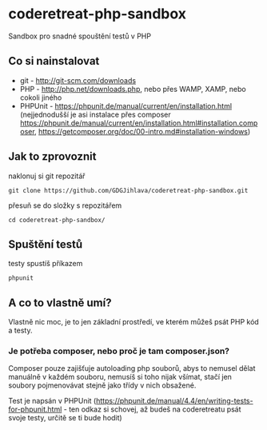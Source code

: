 # coderetreat-php-sandbox
Sandbox pro snadné spouštění testů v PHP

## Co si nainstalovat
- git - http://git-scm.com/downloads
- PHP - http://php.net/downloads.php, nebo přes WAMP, XAMP, nebo cokoli jiného
- PHPUnit - https://phpunit.de/manual/current/en/installation.html (nejjednodušší je asi instalace přes composer https://phpunit.de/manual/current/en/installation.html#installation.composer, https://getcomposer.org/doc/00-intro.md#installation-windows)

## Jak to zprovoznit
naklonuj si git repozitář
```
git clone https://github.com/GDGJihlava/coderetreat-php-sandbox.git
``` 
přesuň se do složky s repozitářem
```
cd coderetreat-php-sandbox/
``` 

## Spuštění testů
testy spustíš příkazem
```
phpunit
``` 

## A co to vlastně umí?
Vlastně nic moc, je to jen základní prostředí, ve kterém můžeš psát PHP kód a testy. 

### Je potřeba composer, nebo proč je tam composer.json? 
Composer pouze zajišťuje autoloading php souborů, abys to nemusel dělat manuálně v každém souboru, nemusíš si toho nijak všímat, stačí jen soubory pojmenovávat stejně jako třídy v nich obsažené.

Test je napsán v PHPUnit (https://phpunit.de/manual/4.4/en/writing-tests-for-phpunit.html - ten odkaz si schovej, až budeš na coderetreatu psát svoje testy, určitě se ti bude hodit)

